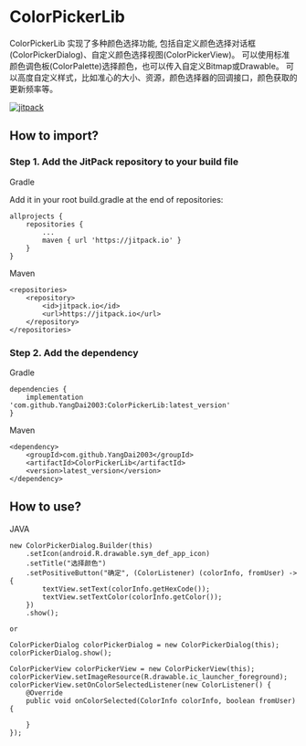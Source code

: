 # ColorPickerLib

ColorPickerLib 实现了多种颜色选择功能, 包括自定义颜色选择对话框(ColorPickerDialog)、自定义颜色选择视图(ColorPickerView)。
可以使用标准颜色调色板(ColorPalette)选择颜色，也可以传入自定义Bitmap或Drawable。
可以高度自定义样式，比如准心的大小、资源，颜色选择器的回调接口，颜色获取的更新频率等。

[![jitpack](https://jitpack.io/v/YangDai2003/ColorPickerLib.svg)](https://jitpack.io/#YangDai2003/ColorPickerLib)

## How to import?

### Step 1. Add the JitPack repository to your build file

Gradle

Add it in your root build.gradle at the end of repositories:

```code
allprojects {
    repositories {
        ...
        maven { url 'https://jitpack.io' }
    }
}
```

Maven

```code
<repositories>
    <repository>
        <id>jitpack.io</id>
        <url>https://jitpack.io</url>
    </repository>
</repositories>
```

### Step 2. Add the dependency

Gradle

```code
dependencies {
    implementation 'com.github.YangDai2003:ColorPickerLib:latest_version'
}
```

Maven

```code
<dependency>
    <groupId>com.github.YangDai2003</groupId>
    <artifactId>ColorPickerLib</artifactId>
    <version>latest_version</version>
</dependency>
```

## How to use?

JAVA

```code
new ColorPickerDialog.Builder(this)
    .setIcon(android.R.drawable.sym_def_app_icon)
    .setTitle("选择颜色")
    .setPositiveButton("确定", (ColorListener) (colorInfo, fromUser) -> {
        textView.setText(colorInfo.getHexCode());
        textView.setTextColor(colorInfo.getColor());
    })
    .show();

or
    
ColorPickerDialog colorPickerDialog = new ColorPickerDialog(this);
colorPickerDialog.show();

ColorPickerView colorPickerView = new ColorPickerView(this);
colorPickerView.setImageResource(R.drawable.ic_launcher_foreground);
colorPickerView.setOnColorSelectedListener(new ColorListener() {
    @Override
    public void onColorSelected(ColorInfo colorInfo, boolean fromUser) {

    }
});
```